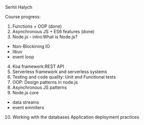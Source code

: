 Serhii Halych

Course progress:
1. Functions + OOP (done)
2. Asynchronous JS + ES6 features (done)
3. Node.js - intro:What is Node.js?
- Non-Blockining IO
- libuv
- event loop
4. Koa framework:REST API
5. Serverless framework and serverless systems
6. Testing and code quality: Unit and Functional tests
7. OOP: Design patterns in node.js
8. Asynchronous JS patterns
9. Node.js core
- data streams
- event emmiters
10. Working with the databases
Application deployment practices